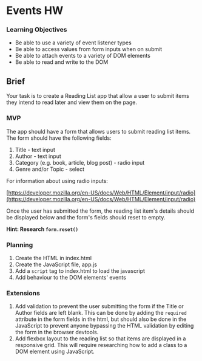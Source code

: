 # Events HW

### Learning Objectives

- Be able to use a variety of event listener types
- Be able to access values from form inputs when on submit
- Be able to attach events to a variety of DOM elements
- Be able to read and write to the DOM

## Brief

Your task is to create a Reading List app that allow a user to submit items they intend to read later and view them on the page.

### MVP

The app should have a form that allows users to submit reading list items. The form should have the following fields:

1. Title - text input
2. Author - text input
3. Category (e.g. book, article, blog post) - radio input
4. Genre and/or Topic - select

For information about using radio inputs:

[https://developer.mozilla.org/en-US/docs/Web/HTML/Element/input/radio](https://developer.mozilla.org/en-US/docs/Web/HTML/Element/input/radio)

Once the user has submitted the form, the reading list item's details should be displayed below and the form's fields should reset to empty.

**Hint: Research `form.reset()`**

### Planning

1. Create the HTML in index.html
2. Create the JavaScript file, app.js
3. Add a `script` tag to index.html to load the javascript
4. Add behaviour to the DOM elements' events

### Extensions

1. Add validation to prevent the user submitting the form if the Title or Author fields are left blank. This can be done by adding the `required` attribute in the form fields in the html, but should also be done in the JavaScript to prevent anyone bypassing the HTML validation by editing the form in the browser devtools.
2. Add flexbox layout to the reading list so that items are displayed in a responsive grid. This will require researching how to add a class to a DOM element using JavaScript.
